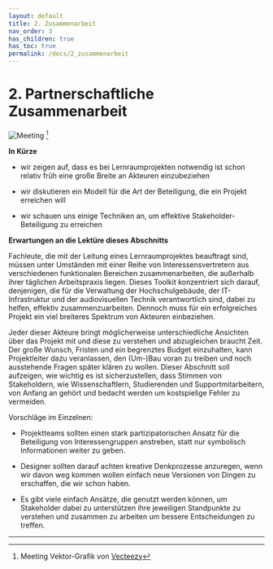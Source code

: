 ```yaml
---
layout: default
title: 2. Zusammenarbeit
nav_order: 3
has_children: true
has_toc: true
permalink: /docs/2_zusammenarbeit
---
```


# 2. Partnerschaftliche Zusammenarbeit

![Meeting](/images/meeting.jpg) [^1]


**In Kürze**

-   wir zeigen auf, dass es bei Lernraumprojekten notwendig ist
    schon relativ früh eine große Breite an Akteuren einzubeziehen

-   wir diskutieren ein Modell für die Art der Beteiligung, die ein
    Projekt erreichen will

-   wir schauen uns einige Techniken an, um effektive
    Stakeholder-Beteiligung zu erreichen

**Erwartungen an die Lektüre dieses Abschnitts**

Fachleute, die mit der Leitung eines Lernraumprojektes beauftragt sind,
müssen unter Umständen mit einer Reihe von Interessensvertretern aus
verschiedenen funktionalen Bereichen zusammenarbeiten, die außerhalb
ihrer täglichen Arbeitspraxis liegen. Dieses Toolkit konzentriert sich
darauf, denjenigen, die für die Verwaltung der Hochschulgebäude, der 
IT-Infrastruktur und der audiovisuellen Technik verantwortlich sind,
dabei zu helfen, effektiv zusammenzuarbeiten. Dennoch muss für ein
erfolgreiches Projekt ein viel breiteres Spektrum von Akteuren
einbeziehen.

Jeder dieser Akteure bringt möglicherweise unterschiedliche Ansichten
über das Projekt mit und diese zu verstehen und abzugleichen braucht
Zeit. Der große Wunsch, Fristen und ein begrenztes Budget einzuhalten,
kann Projektleiter dazu veranlassen, den (Um-)Bau voran zu treiben und
noch ausstehende Fragen später klären zu wollen. Dieser Abschnitt soll
aufzeigen, wie wichtig es ist sicherzustellen, dass Stimmen von
Stakeholdern, wie Wissenschaftlern, Studierenden und
Supportmitarbeitern, von Anfang an gehört und bedacht werden um
kostspielige Fehler zu vermeiden.

Vorschläge im Einzelnen:

-   Projektteams sollten einen stark partizipatorischen Ansatz für die
    Beteiligung von Interessengruppen anstreben, statt nur symbolisch
    Informationen weiter zu geben.

-   Designer sollten darauf achten kreative Denkprozesse anzuregen, wenn
    wir davon weg kommen wollen einfach neue Versionen von Dingen zu
    erschaffen, die wir schon haben.

-   Es gibt viele einfach Ansätze, die genutzt werden können, um
    Stakeholder dabei zu unterstützen ihre jeweiligen Standpunkte zu
    verstehen und zusammen zu arbeiten um bessere Entscheidungen zu
    treffen.

---
[^1]: Meeting Vektor-Grafik von [Vecteezy](https://de.vecteezy.com/gratis-vektor/meeting)

